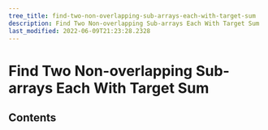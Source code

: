 ```yaml
---
tree_title: find-two-non-overlapping-sub-arrays-each-with-target-sum
description: Find Two Non-overlapping Sub-arrays Each With Target Sum
last_modified: 2022-06-09T21:23:28.2328
---
```


# Find Two Non-overlapping Sub-arrays Each With Target Sum

## Contents
